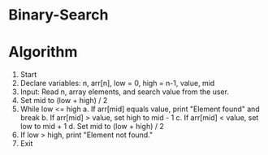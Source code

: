 # Binary-Search
# Algorithm
1. Start
2. Declare variables: n, arr[n], low = 0, high = n-1, value, mid
3. Input: Read n, array elements, and search value from the user.
4. Set mid to (low + high) / 2
5. While low <= high
   a. If arr[mid] equals value, print "Element 
       found" and break
  b. If arr[mid] > value, set high to mid - 1
  c. If arr[mid] < value, set low to mid + 1
  d. Set mid to (low + high) / 2
6. If low > high, print "Element not found."
7. Exit

